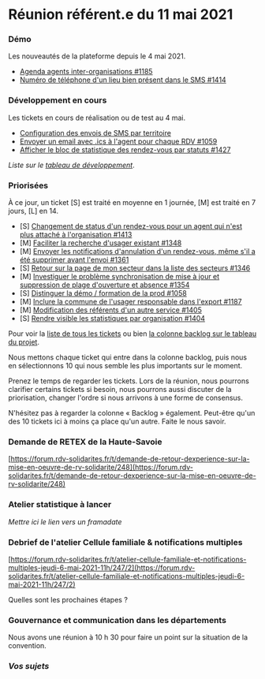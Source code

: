 # Réunion référent.e du 11 mai 2021

### Démo

Les nouveautés de la plateforme depuis le 4 mai 2021.

* [Agenda agents inter-organisations #1185](https://github.com/betagouv/rdv-solidarites.fr/issues/1185)
* [Numéro de téléphone d'un lieu bien présent dans le SMS #1414](https://github.com/betagouv/rdv-solidarites.fr/issues/1414)

### Développement en cours

Les tickets en cours de réalisation ou de test au 4 mai.

* [Configuration des envois de SMS par territoire](https://github.com/betagouv/rdv-solidarites.fr/issues/1408)
* [Envoyer un email avec .ics à l'agent pour chaque RDV #1059](https://github.com/betagouv/rdv-solidarites.fr/issues/1059)
* [Afficher le bloc de statistique des rendez-vous par statuts #1427](https://github.com/betagouv/rdv-solidarites.fr/issues/1427)

_Liste sur le_ [_tableau de développement_](https://github.com/betagouv/rdv-solidarites.fr/projects/8?fullscreen=true).

### Priorisées

À ce jour, un ticket \[S] est traité en moyenne en 1 journée, \[M] est traité en 7 jours, \[L] en 14.

* \[S] [Changement de status d'un rendez-vous pour un agent qui n'est plus attaché à l'organisation #1413](https://github.com/betagouv/rdv-solidarites.fr/issues/1413)
* \[M] [Faciliter la recherche d'usager existant #1348](https://github.com/betagouv/rdv-solidarites.fr/issues/1348)
* \[M] [Envoyer les notifications d'annulation d'un rendez-vous, même s'il a été supprimer avant l'envoi #1361](https://github.com/betagouv/rdv-solidarites.fr/issues/1361)
* \[S] [Retour sur la page de mon secteur dans la liste des secteurs #1346](https://github.com/betagouv/rdv-solidarites.fr/issues/1346)
* \[M] [Investiguer le problème synchronisation de mise à jour et suppression de plage d'ouverture et absence #1354](https://github.com/betagouv/rdv-solidarites.fr/issues/1354)
* \[S] [Distinguer la démo / formation de la prod #1058](https://github.com/betagouv/rdv-solidarites.fr/issues/1058)
* \[M] [Inclure la commune de l'usager responsable dans l'export #1187](https://github.com/betagouv/rdv-solidarites.fr/issues/1187)
* \[M] [Modification des référents d'un autre service #1405](https://github.com/betagouv/rdv-solidarites.fr/issues/1405)
* \[S] [Rendre visible les statistiques par organisation #1404](https://github.com/betagouv/rdv-solidarites.fr/issues/1404)

Pour voir la [liste de tous les tickets](https://github.com/betagouv/rdv-solidarites.fr/issues?q=is%3Aissue+is%3Aopen) ou bien [la colonne backlog sur le tableau du projet](https://github.com/betagouv/rdv-solidarites.fr/projects/8?fullscreen=true).

Nous mettons chaque ticket qui entre dans la colonne backlog, puis nous en sélectionnons 10 qui nous semble les plus importants sur le moment.

Prenez le temps de regarder les tickets. Lors de la réunion, nous pourrons clarifier certains tickets si besoin, nous pourrons aussi discuter de la priorisation, changer l'ordre si nous arrivons à une forme de consensus.

N'hésitez pas à regarder la colonne « Backlog » également. Peut-être qu'un des 10 tickets ici à moins ça place qu'un autre. Faite le nous savoir.

### Demande de RETEX de la Haute-Savoie

[https://forum.rdv-solidarites.fr/t/demande-de-retour-dexperience-sur-la-mise-en-oeuvre-de-rv-solidarite/248](https://forum.rdv-solidarites.fr/t/demande-de-retour-dexperience-sur-la-mise-en-oeuvre-de-rv-solidarite/248)

### Atelier statistique à lancer

_Mettre ici le lien vers un framadate_

### Debrief de l'atelier Cellule familiale & notifications multiples

[https://forum.rdv-solidarites.fr/t/atelier-cellule-familiale-et-notifications-multiples-jeudi-6-mai-2021-11h/247/2](https://forum.rdv-solidarites.fr/t/atelier-cellule-familiale-et-notifications-multiples-jeudi-6-mai-2021-11h/247/2)

Quelles sont les prochaines étapes ?

### Gouvernance et communication dans les départements

Nous avons une réunion à 10 h 30 pour faire un point sur la situation de la convention.

### _Vos sujets_
